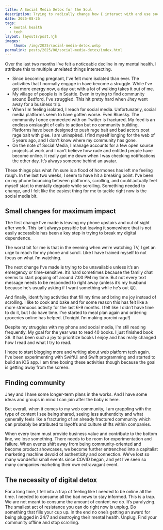 ```yaml
---
title: A Social Media Detox for the Soul
description: Trying to radically change how I interact with and use social media.
date: 2025-08-26
tags:
  - mental health
  - tech
layout: layouts/post.njk
images:
    thumb: /img/2025/social-media-detox.webp
permalink: posts/2025/08/social-media-detox/index.html
---
```


Over the last two months I've felt a noticeable decline in my mental health. I attribute this to multiple unrelated things intersecting. 

- Since becoming pregnant, I've felt more isolated than ever. The activities that I normally engage in have become a struggle. While I've got more energy now, a day out with a lot of walking takes it out of me. 
- My village of people is in Seattle. Even in trying to find community around Bedford, I've struggled. This hit pretty hard when Jhey went away for a business trip. 
- When I'm feeling isolated, I reach for social media. Unfortunately, social media platforms seem to have gotten worse. Even Bluesky. The community I once connected with on Twitter is fractured. My feed is an endless onslaught of calls to action but no community building. Platforms have been designed to push rage bait and bad actors post rage bait with glee. I am uninspired. I find myself longing for the web of 5 years ago, and I don't know where my community has gone. 
- On the note of Social Media, I manage accounts for a few open source projects at work and I can’t believe how rude and entitled people have become online. It really got me down when I was checking notifications the other day. It’s always someone behind an avatar. 

These things plus what I’m sure is a flood of hormones has left me feeling rough. In the last two weeks, I seem to have hit a breaking point. I’ve been on my phone bouncing between platforms, scrolling, and could actually feel myself start to mentally degrade while scrolling. Something needed to change, and I felt like the easiest thing for me to tackle right now is the social media bit.  

## Small changes for maximum impact 
The first change I’ve made is leaving my phone upstairs and out of sight after work. This isn’t always possible but leaving it somewhere that is not easily accessible has been a key step in trying to break my digital dependence. 
 
The worst bit for me is that in the evening when we’re watching TV, I get an urge to reach for my phone and scroll. Like I have trained myself to not focus on what I’m watching. 

The next change I’ve made is trying to be unavailable unless it’s an emergency or time-sensitive. It’s hard sometimes because the family chat seems to start popping off around 7:00 PM my time. But not every text message needs to be responded to right away (unless it’s my husband because he’s usually asking if I want something while he’s out 😊). 

And finally, identifying activities that fill my time and bring me joy instead of scrolling. I like to cook and bake and for some reason this has felt like a more strenuous activity for the last 6-9 months. I felt like I didn’t have time to do it, but I do have time. I’ve started to meal plan again and ordering groceries online has helped. (Tonight I’m making porcini ragu!) 

Despite my struggles with my phone and social media, I’m still reading frequently. My goal for the year was to read 40 books. I just finished book 38. It has been such a joy to prioritize books I enjoy and has really changed how I read and what I try to read. 

I hope to start blogging more and writing about web platform tech again. I’ve been experimenting with SwiftUI and Swift programming and started to build an iOS app. I am time boxing these activities though because the goal is getting away from the screen. 

## Finding community 
Jhey and I have some longer-term plans in the works. And I have some ideas and groups in mind I can join after the baby is here. 

But overall, when it comes to my web community, I am grappling with the type of content I see being shared, seeing less authenticity and what generally feels like a fracturing of an already fractured community which can probably be attributed to layoffs and culture shifts within companies. 

When every team must provide business value and contribute to the bottom line, we lose something. There needs to be room for experimentation and failure. 
When events shift away from being community-oriented and become product showcases, we become further entrenched into a capitalist marketing machine devoid of authenticity and connection. We’ve lost so many wonderful small events since COVID began, and yet I’ve seen so many companies marketing their own extravagant event. 

## The necessity of digital detox 
For a long time, I fell into a trap of feeling like I needed to be online all the time. I needed to consume all the bad news to stay informed. This is a trap. We are not meant to consume the amount of content we do. It’s paralyzing. 
The smallest act of resistance you can do right now is unplug. Do something that fills your cup up. In the end no one’s getting an award for being plugged in 24/7 and destroying their mental health.  Unplug. Find your community offline and stop scrolling. 
